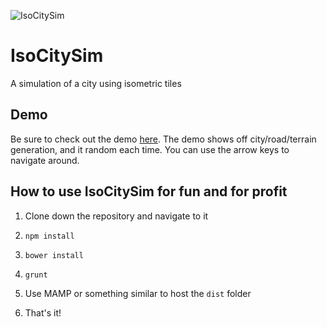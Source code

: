 ![IsoCitySim](https://cloud.githubusercontent.com/assets/4993074/12214387/a0745866-b657-11e5-8475-204f5e48c843.jpg)

# IsoCitySim
A simulation of a city using isometric tiles

## Demo
Be sure to check out the demo [here](http://snollygolly.github.io/IsoCitySim/).  The demo shows off city/road/terrain generation, and it random each time.  You can use the arrow keys to navigate around.

## How to use IsoCitySim for fun and for profit

1. Clone down the repository and navigate to it

2. `npm install`

3. `bower install`

4. `grunt`

5. Use MAMP or something similar to host the `dist` folder

6. That's it!
